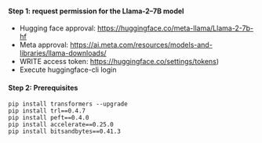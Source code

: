 
#### Step 1: request permission for the Llama-2–7B model
* Hugging face approval: https://huggingface.co/meta-llama/Llama-2-7b-hf
* Meta approval: https://ai.meta.com/resources/models-and-libraries/llama-downloads/
* WRITE access token: https://huggingface.co/settings/tokens)
* Execute huggingface-cli login


#### Step 2: Prerequisites
```
pip install transformers --upgrade
pip install trl==0.4.7
pip install peft==0.4.0
pip install accelerate==0.25.0
pip install bitsandbytes==0.41.3
```
